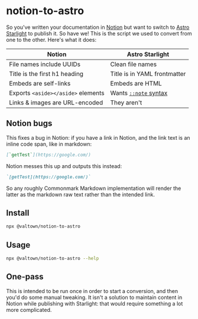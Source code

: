 # notion-to-astro

So you've written your documentation in [Notion](https://www.notion.so/)
but want to switch
to [Astro Starlight](https://starlight.astro.build/) to publish it.
So have we! This is the script we used to convert from one to the other.
Here's what it does:

| Notion                             | Astro Starlight              |
| ---------------------------------- | ---------------------------- |
| File names include UUIDs           | Clean file names             |
| Title is the first h1 heading      | Title is in YAML frontmatter |
| Embeds are self-links              | Embeds are HTML              |
| Exports `<aside></aside>` elements | Wants [`::note` syntax][1]   |
| Links & images are URL-encoded     | They aren't                  |

## Notion bugs

This fixes a bug in Notion: if you have a link in Notion, and the link
text is an inline code span, like in markdown:

```markdown
[`getTest`](https://google.com/)
```

Notion messes this up and outputs this instead:

```markdown
`[getTest](https://google.com/)`
```

So any roughly Commonmark Markdown implementation will render
the latter as the markdown raw text rather than the intended link.

## Install

```sh
npx @valtown/notion-to-astro
```

## Usage

```sh
npx @valtown/notion-to-astro --help
```

## One-pass

This is intended to be run once in order to start a conversion,
and then you'd do some manual tweaking. It isn't a solution to
maintain content in Notion while publishing with Starlight:
that would require something a lot more complicated.

[1]: https://starlight.astro.build/guides/authoring-content/#asides
